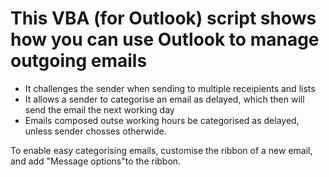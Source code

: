 # This VBA (for Outlook) script shows how you can use Outlook to manage outgoing emails

- It challenges the sender when sending to multiple receipients and lists
- It allows a sender to categorise an email as delayed, which then will send the email the next working day
- Emails composed outse working hours be categorised as delayed, unless sender chosses otherwide.

To enable easy categorising emails, customise the ribbon of a new email, and add "Message options"to the ribbon.
